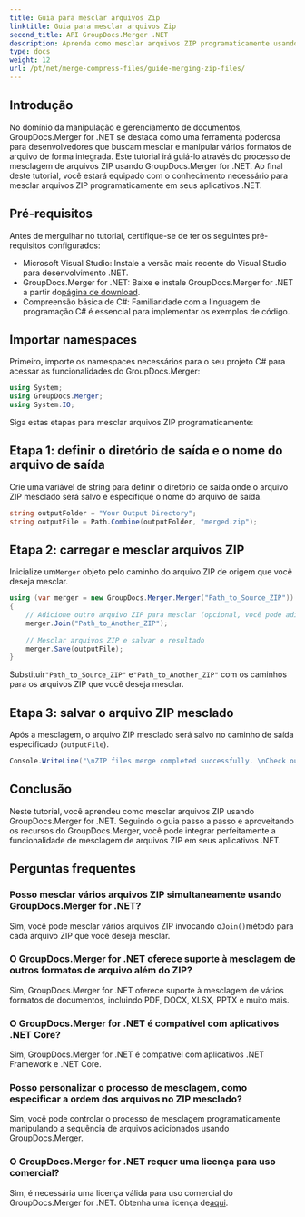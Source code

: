 ```yaml
---
title: Guia para mesclar arquivos Zip
linktitle: Guia para mesclar arquivos Zip
second_title: API GroupDocs.Merger .NET
description: Aprenda como mesclar arquivos ZIP programaticamente usando GroupDocs.Merger for .NET. Este tutorial fornece um guia detalhado para desenvolvedores.
type: docs
weight: 12
url: /pt/net/merge-compress-files/guide-merging-zip-files/
---
```

## Introdução
No domínio da manipulação e gerenciamento de documentos, GroupDocs.Merger for .NET se destaca como uma ferramenta poderosa para desenvolvedores que buscam mesclar e manipular vários formatos de arquivo de forma integrada. Este tutorial irá guiá-lo através do processo de mesclagem de arquivos ZIP usando GroupDocs.Merger for .NET. Ao final deste tutorial, você estará equipado com o conhecimento necessário para mesclar arquivos ZIP programaticamente em seus aplicativos .NET.
## Pré-requisitos
Antes de mergulhar no tutorial, certifique-se de ter os seguintes pré-requisitos configurados:
- Microsoft Visual Studio: Instale a versão mais recente do Visual Studio para desenvolvimento .NET.
-  GroupDocs.Merger for .NET: Baixe e instale GroupDocs.Merger for .NET a partir do[página de download](https://releases.groupdocs.com/merger/net/).
- Compreensão básica de C#: Familiaridade com a linguagem de programação C# é essencial para implementar os exemplos de código.

## Importar namespaces
Primeiro, importe os namespaces necessários para o seu projeto C# para acessar as funcionalidades do GroupDocs.Merger:
```csharp
using System; 
using GroupDocs.Merger;
using System.IO;
```

Siga estas etapas para mesclar arquivos ZIP programaticamente:
## Etapa 1: definir o diretório de saída e o nome do arquivo de saída
Crie uma variável de string para definir o diretório de saída onde o arquivo ZIP mesclado será salvo e especifique o nome do arquivo de saída.
```csharp
string outputFolder = "Your Output Directory";
string outputFile = Path.Combine(outputFolder, "merged.zip");
```
## Etapa 2: carregar e mesclar arquivos ZIP
 Inicialize um`Merger` objeto pelo caminho do arquivo ZIP de origem que você deseja mesclar.
```csharp
using (var merger = new GroupDocs.Merger.Merger("Path_to_Source_ZIP"))
{
    // Adicione outro arquivo ZIP para mesclar (opcional, você pode adicionar vários)
    merger.Join("Path_to_Another_ZIP");
    
    // Mesclar arquivos ZIP e salvar o resultado
    merger.Save(outputFile);
}
```
 Substituir`"Path_to_Source_ZIP"` e`"Path_to_Another_ZIP"` com os caminhos para os arquivos ZIP que você deseja mesclar.
## Etapa 3: salvar o arquivo ZIP mesclado
Após a mesclagem, o arquivo ZIP mesclado será salvo no caminho de saída especificado (`outputFile`).
```csharp
Console.WriteLine("\nZIP files merge completed successfully. \nCheck output in {0}", outputFolder);
```

## Conclusão
Neste tutorial, você aprendeu como mesclar arquivos ZIP usando GroupDocs.Merger for .NET. Seguindo o guia passo a passo e aproveitando os recursos do GroupDocs.Merger, você pode integrar perfeitamente a funcionalidade de mesclagem de arquivos ZIP em seus aplicativos .NET.

## Perguntas frequentes
### Posso mesclar vários arquivos ZIP simultaneamente usando GroupDocs.Merger for .NET?
 Sim, você pode mesclar vários arquivos ZIP invocando o`Join()`método para cada arquivo ZIP que você deseja mesclar.
### O GroupDocs.Merger for .NET oferece suporte à mesclagem de outros formatos de arquivo além do ZIP?
Sim, GroupDocs.Merger for .NET oferece suporte à mesclagem de vários formatos de documentos, incluindo PDF, DOCX, XLSX, PPTX e muito mais.
### O GroupDocs.Merger for .NET é compatível com aplicativos .NET Core?
Sim, GroupDocs.Merger for .NET é compatível com aplicativos .NET Framework e .NET Core.
### Posso personalizar o processo de mesclagem, como especificar a ordem dos arquivos no ZIP mesclado?
Sim, você pode controlar o processo de mesclagem programaticamente manipulando a sequência de arquivos adicionados usando GroupDocs.Merger.
### O GroupDocs.Merger for .NET requer uma licença para uso comercial?
 Sim, é necessária uma licença válida para uso comercial do GroupDocs.Merger for .NET. Obtenha uma licença de[aqui](https://purchase.groupdocs.com/buy).